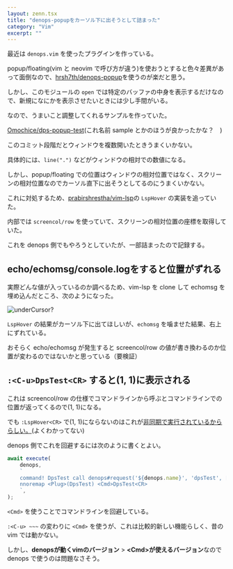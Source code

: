 ```yaml
---
layout: zenn.tsx
title: "denops-popupをカーソル下に出そうとして詰まった"
category: "Vim"
excerpt: ""
---
```


最近は `denops.vim` を使ったプラグインを作っている。

popup/floating(vim と neovim で呼び方が違う)を使おうとすると色々差異があって面倒なので、[hrsh7th/denops-popup](https://github.com/hrsh7th/denops-popup)を使うのが楽だと思う。

しかし、このモジュールの `open` では特定のバッファの中身を表示するだけなので、新規になにかを表示させたいときには少し手間がいる。

なので、うまいこと調整してくれるサンプルを作っていた。

[Omochice/dps-popup-test](https://github.com/Omochice/dps-popup-test/tree/fc981ebf53f9db8aecded0e894dea1fdd9042e76)(これ名前 sample とかのほうが良かったかな？　)

このコミット段階だとウィンドウを複数開いたときうまくいかない。

具体的には、`line(".")` などがウィンドウの相対での数値になる。

しかし、popup/floating での位置はウィンドウの相対位置ではなく、スクリーンの相対位置なのでカーソル直下に出そうとしてるのにうまくいかない。

これに対処するため、[prabirshrestha/vim-lsp](https://github.com/prabirshrestha/vim-lsp)の `LspHover` の実装を追っていた。

内部では `screencol/row` を使っていて、スクリーンの相対位置の座標を取得していた。

これを denops 側でもやろうとしていたが、一部詰まったので記録する。

## echo/echomsg/console.logをすると位置がずれる

実際どんな値が入っているのか調べるため、vim-lsp を clone して echomsg を埋め込んだところ、次のようになった。

![underCursor?](https://i.gyazo.com/40d81695550c1123051851b609848971.png)

`LspHover` の結果がカーソル下に出てほしいが、`echomsg` を噛ませた結果、右上にずれている。

おそらく echo/echomsg が発生すると screencol/row の値が書き換わるのか位置が変わるのではないかと思っている（要検証）

## `:<C-u>DpsTest<CR>` すると(1, 1)に表示される

これは screencol/row の仕様でコマンドラインから呼ぶとコマンドラインでの位置が返ってくるので(1, 1)になる。

でも `:LspHover<CR>` で(1, 1)にならないのはこれが[非同期で実行されているかららしい。](https://github.com/prabirshrestha/vim-lsp/blob/7ba553effb021293c9ff5176b91e76da71797825/autoload/lsp/internal/document_hover/under_cursor.vim#L36)(よくわかってない)

denops 側でこれを回避するには次のように書くとよい。

```typescript
await execute(
    denops,
    `
    command! DpsTest call denops#request('${denops.name}', 'dpsTest', [])
    nnoremap <Plug>(DpsTest) <Cmd>DpsTest<CR>
    `,
);
```

`<Cmd>` を使うことでコマンドラインを回避している。

`:<C-u> ~~~` の変わりに `<Cmd>` を使うが、これは比較的新しい機能らしく、昔の vim では動かない。

しかし、**denopsが動くvimのバージョン** > **\<Cmd>が使えるバージョン**なので denops で使うのは問題なさそう。

